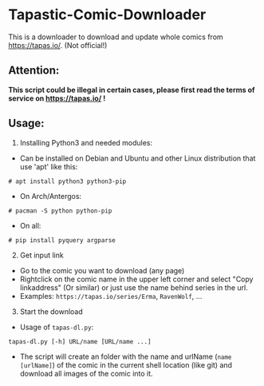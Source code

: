 # Tapastic-Comic-Downloader
This is a downloader to download and update whole comics from https://tapas.io/. (Not official!)

## Attention:
**This script could be illegal in certain cases, please first read the terms of service on https://tapas.io/ !**

## Usage:
1. Installing Python3 and needed modules:
 * Can be installed on Debian and Ubuntu and other Linux distribution that use 'apt' like this:
 ```
 # apt install python3 python3-pip
 ```
 * On Arch/Antergos:
 ```
 # pacman -S python python-pip
 ```
 * On all:
 ```
 # pip install pyquery argparse
 ```
2. Get input link
 * Go to the comic you want to download (any page)
 * Rightclick on the comic name in the upper left corner and select "Copy linkaddress" (Or similar) or just use the name behind series in the url.
 * Examples: `https://tapas.io/series/Erma`, `RavenWolf`, ...
3. Start the download
 * Usage of `tapas-dl.py`:
 ```
 tapas-dl.py [-h] URL/name [URL/name ...]
 ```
 * The script will create an folder with the name and urlName (`name [urlName]`) of the comic in the current shell location (like git) and download all images of the comic into it.
